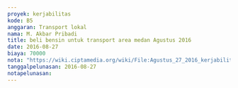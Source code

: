 ```yaml
---
proyek: kerjabilitas
kode: B5
anggaran: Transport lokal
nama: M. Akbar Pribadi
title: beli bensin untuk transport area medan Agustus 2016
date: 2016-08-27
biaya: 70000
nota: "https://wiki.ciptamedia.org/wiki/File:Agustus_27_2016_kerjabilitas_B5_transport_lokal_medan_akbar.JPG"
tanggalpelunasan: 2016-08-27
notapelunasan:
---
```

